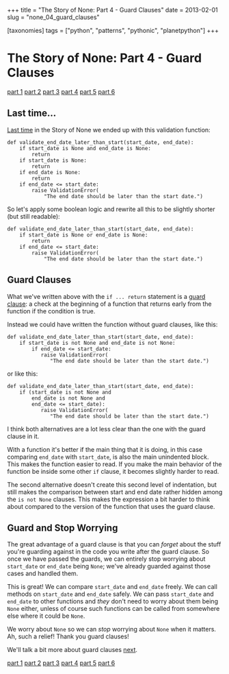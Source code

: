 +++
title = "The Story of None: Part 4 - Guard Clauses"
date = 2013-02-01
slug = "none_04_guard_clauses"

[taxonomies]
tags = ["python", "patterns", "pythonic", "planetpython"]
+++

# The Story of None: Part 4 - Guard Clauses

[part 1](/posts/none_01_the_beginning.html)
[part 2](/posts/none_02_recognizing.html)
[part 3](/posts/none_03_handling_it.html)
[part 4](/posts/none_04_guard_clauses.html)
[part 5](/posts/none_05_more_on_guarding.html)
[part 6](/posts/none_06_avoiding_it.html)

## Last time...

[Last time](/posts/none_03_handling_it) in the
Story of None we ended up with this validation function:

    def validate_end_date_later_than_start(start_date, end_date):
        if start_date is None and end_date is None:
            return
        if start_date is None:
            return
        if end_date is None:
            return
        if end_date <= start_date:
            raise ValidationError(
                "The end date should be later than the start date.")

So let's apply some boolean logic and rewrite all this to be slightly
shorter (but still readable):

    def validate_end_date_later_than_start(start_date, end_date):
        if start_date is None or end_date is None:
            return
        if end_date <= start_date:
            raise ValidationError(
                "The end date should be later than the start date.")

## Guard Clauses

What we've written above with the `if ... return` statement is a [guard
clause](http://c2.com/cgi/wiki?GuardClaus): a check at the beginning of
a function that returns early from the function if the condition is
true.

Instead we could have written the function without guard clauses, like
this:

    def validate_end_date_later_than_start(start_date, end_date):
        if start_date is not None and end_date is not None:
            if end_date <= start_date:
               raise ValidationError(
                  "The end date should be later than the start date.")

or like this:

    def validate_end_date_later_than_start(start_date, end_date):
        if (start_date is not None and
            end_date is not None and
            end_date <= start_date):
               raise ValidationError(
                  "The end date should be later than the start date.")

I think both alternatives are a lot less clear than the one with the
guard clause in it.

With a function it's better if the main thing that it is doing, in this
case comparing `end_date` with `start_date`, is also the main unindented
block. This makes the function easier to read. If you make the main
behavior of the function be inside some other `if` clause, it becomes
slightly harder to read.

The second alternative doesn't create this second level of indentation,
but still makes the comparison between start and end date rather hidden
among the `is not None` clauses. This makes the expression a bit harder
to think about compared to the version of the function that uses the
guard clause.

## Guard and Stop Worrying

The great advantage of a guard clause is that you can _forget_ about the
stuff you're guarding against in the code you write after the guard
clause. So once we have passed the guards, we can entirely stop worrying
about `start_date` or `end_date` being `None`; we've already guarded
against those cases and handled them.

This is great! We can compare `start_date` and `end_date` freely. We can
call methods on `start_date` and `end_date` safely. We can pass
`start_date` and `end_date` to other functions and _they_ don't need to
worry about them being `None` either, unless of course such functions
can be called from somewhere else where it could be `None`.

We worry about `None` so we can _stop_ worrying about `None` when it
matters. Ah, such a relief! Thank you guard clauses!

We'll talk a bit more about guard clauses
[next](/posts/none_05_more_on_guarding.html).

[part 1](/posts/none_01_the_beginning.html)
[part 2](/posts/none_02_recognizing.html)
[part 3](/posts/none_03_handling_it.html)
[part 4](/posts/none_04_guard_clauses.html)
[part 5](/posts/none_05_more_on_guarding.html)
[part 6](/posts/none_06_avoiding_it.html)
